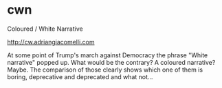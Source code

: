 # cwn
Coloured / White Narrative

http://cw.adriangiacomelli.com

At some point of Trump's march against Democracy the phrase "White narrative" popped up.
What would be the contrary? A coloured narrative? Maybe.
The comparison of those clearly shows which one of them is boring, deprecative and deprecated and what not...
